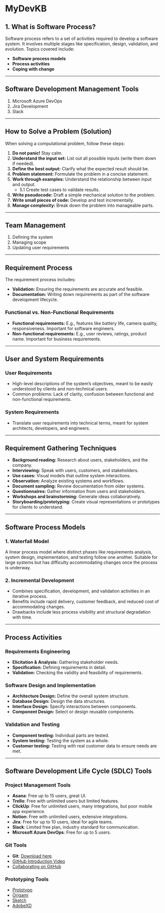 # MyDevKB

## 1. What is Software Process?
Software process refers to a set of activities required to develop a software system. It involves multiple stages like specification, design, validation, and evolution. Topics covered include:
- **Software process models**
- **Process activities**
- **Coping with change**

---

## Software Development Management Tools
1. Microsoft Azure DevOps
2. Jira Development
3. Slack

---

## How to Solve a Problem (Solution)
When solving a computational problem, follow these steps:
1. **Do not panic!** Stay calm.
2. **Understand the input set:** List out all possible inputs (write them down if needed).
3. **Define the best output:** Clarify what the expected result should be.
4. **Problem statement:** Formulate the problem in a concise statement.
5. **Work through examples:** Understand the relationship between input and output.
   - 5.1 Create test cases to validate results.
6. **Write pseudocode:** Draft a simple mechanical solution to the problem.
7. **Write small pieces of code:** Develop and test incrementally.
8. **Manage complexity:** Break down the problem into manageable parts.

---

## Team Management
1. Defining the system
2. Managing scope
3. Updating user requirements

---

## Requirement Process
The requirement process includes:
- **Validation:** Ensuring the requirements are accurate and feasible.
- **Documentation:** Writing down requirements as part of the software development lifecycle.

### Functional vs. Non-Functional Requirements
- **Functional requirements:** E.g., features like battery life, camera quality, responsiveness. Important for software engineers.
- **Non-functional requirements:** E.g., user reviews, ratings, product name. Important for business requirements.

---

## User and System Requirements

### User Requirements
- High-level descriptions of the system’s objectives, meant to be easily understood by clients and non-technical users.
- Common problems: Lack of clarity, confusion between functional and non-functional requirements.

### System Requirements
- Translate user requirements into technical terms, meant for system architects, developers, and engineers.

---

## Requirement Gathering Techniques
- **Background reading:** Research about users, stakeholders, and the company.
- **Interviewing:** Speak with users, customers, and stakeholders.
- **Use cases:** Visual models that outline system interactions.
- **Observation:** Analyze existing systems and workflows.
- **Document sampling:** Review documentation from older systems.
- **Questionnaires:** Gather information from users and stakeholders.
- **Workshops and brainstorming:** Generate ideas collaboratively.
- **Storyboarding/prototyping:** Create visual representations or prototypes for clients to understand.

---

## Software Process Models

### 1. Waterfall Model
A linear process model where distinct phases like requirements analysis, system design, implementation, and testing follow one another. Suitable for large systems but has difficulty accommodating changes once the process is underway.

### 2. Incremental Development
- Combines specification, development, and validation activities in an iterative process.
- Benefits include rapid delivery, customer feedback, and reduced cost of accommodating changes.
- Drawbacks include less process visibility and structural degradation with time.

---

## Process Activities

### Requirements Engineering
- **Elicitation & Analysis:** Gathering stakeholder needs.
- **Specification:** Defining requirements in detail.
- **Validation:** Checking the validity and feasibility of requirements.

### Software Design and Implementation
- **Architecture Design:** Define the overall system structure.
- **Database Design:** Design the data structures.
- **Interface Design:** Specify interactions between components.
- **Component Design:** Select or design reusable components.

### Validation and Testing
- **Component testing:** Individual parts are tested.
- **System testing:** Testing the system as a whole.
- **Customer testing:** Testing with real customer data to ensure needs are met.

---

## Software Development Life Cycle (SDLC) Tools

### Project Management Tools
- **Asana**: Free up to 15 users, great UI.
- **Trello**: Free with unlimited users but limited features.
- **ClickUp**: Free for unlimited users, many integrations, but poor mobile app experience.
- **Notion**: Free with unlimited users, extensive integrations.
- **Jira**: Free for up to 10 users, ideal for agile teams.
- **Slack**: Limited free plan, industry standard for communication.
- **Microsoft Azure DevOps**: Free for up to 5 users.

### Git Tools
- **Git**: [Download here](https://git-scm.com/downloads).
- [GitHub Introduction Video](https://www.youtube.com/watch?v=fQLK8Ib_SKk)
- [Collaborating on GitHub](https://www.youtube.com/watch?v=MnUd31TvBoU)

### Prototyping Tools
- [Prototypo](https://www.prototypo.io)
- [Origami](https://origami.design)
- [Sketch](https://www.sketch.com)
- [AdobeXD](https://www.adobe.com/products/xd.html)